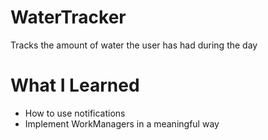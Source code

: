 # WaterTracker
Tracks the amount of water the user has had during the day

# What I Learned
- How to use notifications
- Implement WorkManagers in a meaningful way
